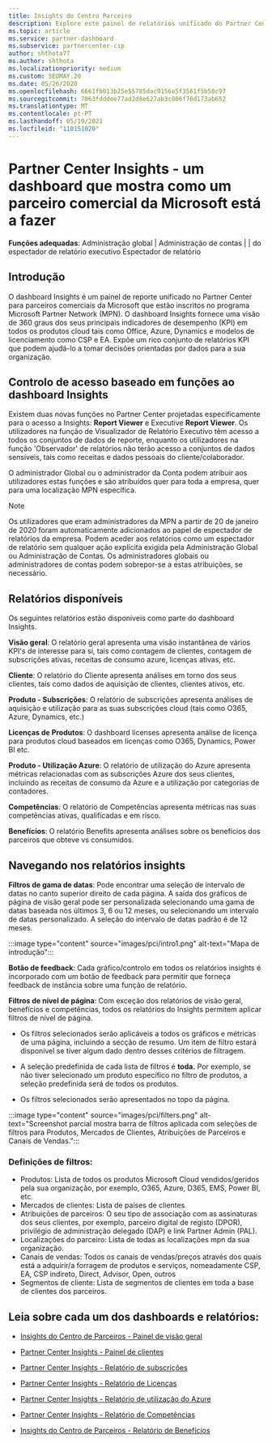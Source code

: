 ```yaml
---
title: Insights do Centro Parceiro
description: Explore este painel de relatórios unificado do Partner Center. Veja como está em KPI's para vendas e implementação, desenvolvimento de clientes, e muito mais.
ms.topic: article
ms.service: partner-dashboard
ms.subservice: partnercenter-csp
author: shthota77
ms.author: shthota
ms.localizationpriority: medium
ms.custom: SEOMAY.20
ms.date: 05/26/2020
ms.openlocfilehash: 6661fb013b25e55785dac9156e5f3561f5b50c97
ms.sourcegitcommit: 7063fdddee77ad2d8e627ab3c806f76d173ab652
ms.translationtype: MT
ms.contentlocale: pt-PT
ms.lasthandoff: 05/19/2021
ms.locfileid: "110151020"
---
```

# <a name="partner-center-insights---a-dashboard-that-shows-how-a-microsoft-commercial-partner-is-doing"></a>Partner Center Insights - um dashboard que mostra como um parceiro comercial da Microsoft está a fazer

**Funções adequadas**: Administração global | Administração de contas | | do espectador de relatório executivo Espectador de relatório

## <a name="introduction"></a>Introdução

O dashboard Insights é um painel de reporte unificado no Partner Center para parceiros comerciais da Microsoft que estão inscritos no programa Microsoft Partner Network (MPN). O dashboard Insights fornece uma visão de 360 graus dos seus principais indicadores de desempenho (KPI) em todos os produtos cloud tais como Office, Azure, Dynamics e modelos de licenciamento como CSP e EA. Expõe um rico conjunto de relatórios KPI que podem ajudá-lo a tomar decisões orientadas por dados para a sua organização. 

## <a name="role-based-access-control-to-the-insights-dashboard"></a>Controlo de acesso baseado em funções ao dashboard Insights

Existem duas novas funções no Partner Center projetadas especificamente para o acesso a Insights: **Report Viewer** e Executive **Report Viewer**. Os utilizadores na função de Visualizador de Relatório Executivo têm acesso a todos os conjuntos de dados de reporte, enquanto os utilizadores na função 'Observador' de relatórios não terão acesso a conjuntos de dados sensíveis, tais como receitas e dados pessoais do cliente/colaborador. 

O administrador Global ou o administrador da Conta podem atribuir aos utilizadores estas funções e são atribuídos quer para toda a empresa, quer para uma localização MPN específica.  

>[!Note] 
>Os utilizadores que eram administradores da MPN a partir de 20 de janeiro de 2020 foram automaticamente adicionados ao papel de espectador de relatórios da empresa. Podem aceder aos relatórios como um espectador de relatório sem qualquer ação explícita exigida pela Administração Global ou Administração de Contas. Os administradores globais ou administradores de contas podem sobrepor-se a estas atribuições, se necessário. 

## <a name="reports-available"></a>Relatórios disponíveis

Os seguintes relatórios estão disponíveis como parte do dashboard Insights.

**Visão geral**: O relatório geral apresenta uma visão instantânea de vários KPI's de interesse para si, tais como contagem de clientes, contagem de subscrições ativas, receitas de consumo azure, licenças ativas, etc.

**Cliente**: O relatório do Cliente apresenta análises em torno dos seus clientes, tais como dados de aquisição de clientes, clientes ativos, etc.

**Produto - Subscrições**: O relatório de subscrições apresenta análises de aquisição e utilização para as suas subscrições cloud (tais como O365, Azure, Dynamics, etc.)

**Licenças de Produtos**: O dashboard licenses apresenta análise de licença para produtos cloud baseados em licenças como O365, Dynamics, Power BI etc.

**Produto - Utilização Azure**: O relatório de utilização do Azure apresenta métricas relacionadas com as subscrições Azure dos seus clientes, incluindo as receitas de consumo da Azure e a utilização por categorias de contadores.

**Competências**: O relatório de Competências apresenta métricas nas suas competências ativas, qualificadas e em risco.

**Benefícios**: O relatório Benefits apresenta análises sobre os benefícios dos parceiros que obteve vs consumidos.

## <a name="navigating-the-insights-reports"></a>Navegando nos relatórios insights

**Filtros de gama de datas**: Pode encontrar uma seleção de intervalo de datas no canto superior direito de cada página. A saída dos gráficos de página de visão geral pode ser personalizada selecionando uma gama de datas baseada nos últimos 3, 6 ou 12 meses, ou selecionando um intervalo de datas personalizado. A seleção do intervalo de datas padrão é de 12 meses. 

:::image type="content" source="images/pci/intro1.png" alt-text="Mapa de introdução":::

**Botão de feedback**: Cada gráfico/controlo em todos os relatórios insights é incorporado com um botão de feedback para permitir que forneça feedback de instância sobre uma função de relatório. 

 
**Filtros de nível de página**: Com exceção dos relatórios de visão geral, benefícios e competências, todos os relatórios do Insights permitem aplicar filtros de nível de página. 

- Os filtros selecionados serão aplicáveis a todos os gráficos e métricas de uma página, incluindo a secção de resumo. Um item de filtro estará disponível se tiver algum dado dentro desses critérios de filtragem. 

- A seleção predefinida de cada lista de filtros é **toda.** Por exemplo, se não tiver selecionado um produto específico no filtro de produtos, a seleção predefinida será de todos os produtos.

- Os filtros selecionados serão apresentados no topo da página. 

:::image type="content" source="images/pci/filters.png" alt-text="Screenshot parcial mostra barra de filtros aplicada com seleções de filtros para Produtos, Mercados de Clientes, Atribuições de Parceiros e Canais de Vendas.":::

### <a name="filters-definitions"></a>Definições de filtros:

- Produtos: Lista de todos os produtos Microsoft Cloud vendidos/geridos pela sua organização, por exemplo, O365, Azure, D365, EMS, Power BI, etc.
- Mercados de clientes: Lista de países de clientes
- Atribuições de parceiros: O seu tipo de associação com as assinaturas dos seus clientes, por exemplo, parceiro digital de registo (DPOR), privilégio de administração delegado (DAP) e link Partner Admin (PAL). 
- Localizações do parceiro: Lista de todas as localizações mpn da sua organização.
- Canais de vendas: Todos os canais de vendas/preços através dos quais está a adquirir/a forragem de produtos e serviços, nomeadamente CSP, EA, CSP indireto, Direct, Advisor, Open, outros
- Segmentos de cliente: Lista de segmentos de clientes em toda a base de clientes dos parceiros.

## <a name="read-about-each-of-the-dashboards-and-reports"></a>Leia sobre cada um dos dashboards e relatórios:

- [Insights do Centro de Parceiros - Painel de visão geral](pci-overview-report.md)

- [Partner Center Insights - Painel de clientes](pci-customer-report.md)

- [Partner Center Insights - Relatório de subscrições](pci-product-subscriptions-report.md)

- [Partner Center Insights - Relatório de Licenças](pci-product-licenses-report.md)

- [Partner Center Insights - Relatório de utilização do Azure](pci-azure-usage-report.md)

- [Partner Center Insights - Relatório de Competências](pci-competencies-report.md)

- [Insights do Centro de Parceiros - Relatório de Benefícios](pci-benefits-report.md)
